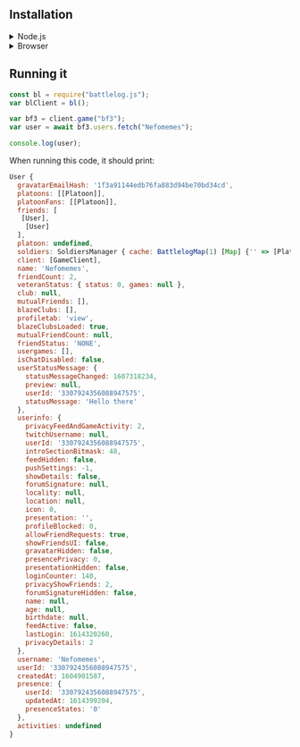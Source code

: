## Installation

<details>

<summary><bold>Node.js</bold></summary>
<br/>

If you are installing battlelog.js in a Node.js environment:

<details>

  <summary>NPM (not yet available)</summary>
<br/>
If you want to install this trough the NPM registry.

```bash
npm i battlelog.js
```

Or if you use Yarn:

```bash
yarn add battlelog.js
```

Note that this library isn't available on NPM yet. But in the mean time, you can
install it trough GitHub.

</details>
<details>
<summary>GitHub</summary>
<br/>

```bash
npm i Nefomemes/battlelog.js
```

Or if you use Yarn:

```
yarn add https://github.com/Nefomemes/battlelog.js.git
```

(I'm not quite sure whether this is right lol)

</details>
</details>

<details>

<summary>Browser</summary>

</details>

## Running it

```js
const bl = require("battlelog.js");
var blClient = bl();

var bf3 = client.game("bf3");
var user = await bf3.users.fetch("Nefomemes");

console.log(user);
```

When running this code, it should print:

```js
User {
  gravatarEmailHash: '1f3a91144edb76fa883d94be70bd34cd',
  platoons: [[Platoon]],
  platoonFans: [[Platoon]],
  friends: [
   [User],
    [User]
  ],
  platoon: undefined,
  soldiers: SoldiersManager { cache: BattlelogMap(1) [Map] {'' => [Platoon]}, user: undefined },
  client: [GameClient],
  name: 'Nefomemes',
  friendCount: 2,
  veteranStatus: { status: 0, games: null },
  club: null,
  mutualFriends: [],
  blazeClubs: [],
  profiletab: 'view',
  blazeClubsLoaded: true,
  mutualFriendCount: null,
  friendStatus: 'NONE',
  usergames: [],
  isChatDisabled: false,
  userStatusMessage: {
    statusMessageChanged: 1607318234,
    preview: null,
    userId: '3307924356088947575',
    statusMessage: 'Hello there'
  },
  userinfo: {
    privacyFeedAndGameActivity: 2,
    twitchUsername: null,
    userId: '3307924356088947575',
    introSectionBitmask: 48,
    feedHidden: false,
    pushSettings: -1,
    showDetails: false,
    forumSignature: null,
    locality: null,
    location: null,
    icon: 0,
    presentation: '',
    profileBlocked: 0,
    allowFriendRequests: true,
    showFriendsUI: false,
    gravatarHidden: false,
    presencePrivacy: 0,
    presentationHidden: false,
    loginCounter: 140,
    privacyShowFriends: 2,
    forumSignatureHidden: false,
    name: null,
    age: null,
    birthdate: null,
    feedActive: false,
    lastLogin: 1614320260,
    privacyDetails: 2
  },
  username: 'Nefomemes',
  userId: '3307924356088947575',
  createdAt: 1604901587,
  presence: {
    userId: '3307924356088947575',
    updatedAt: 1614399204,
    presenceStates: '0'
  },
  activities: undefined
}
```
